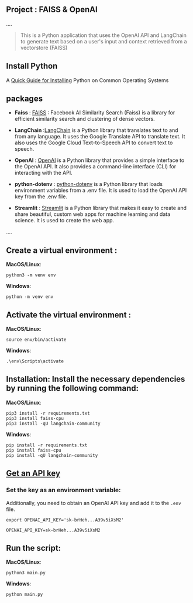 ## Project :  FAISS & OpenAI
....
> This is a Python application that uses the OpenAI API and LangChain to generate text based on a user's input and context retrieved from a vectorstore (FAISS)

## **Install Python** 

A [Quick Guide for Installing](https://github.com/PackeTsar/Install-Python/blob/master/README.md#install-python-) Python on Common Operating Systems


## packages

- **Faiss** : [FAISS](https://python.langchain.com/v0.2/docs/integrations/vectorstores/faiss/) : Facebook AI Similarity Search (Faiss) is a library for efficient similarity search and clustering of dense vectors. 


- **LangChain** :[LangChain](https://www.langchain.com/) is a Python library that translates text to and from any language. It uses the Google Translate API to translate text. It also uses the Google Cloud Text-to-Speech API to convert text to speech.

- **OpenAI** : [OpenAI](https://python.langchain.com/docs/integrations/platforms/openai) is a Python library that provides a simple interface to the OpenAI API. It also provides a command-line interface (CLI) for interacting with the API.
- **python-dotenv** : [python-dotenv](https://pypi.org/project/python-dotenv/) is a Python library that loads environment variables from a .env file. It is used to load the OpenAI API key from the .env file.
- **Streamlit** : [Streamlit](https://streamlit.io/) is a Python library that makes it easy to create and share beautiful, custom web apps for machine learning and data science. It is used to create the web app.


....

## Create a virtual environment :

**MacOS/Linux**:
```
python3 -m venv env
```
**Windows**:
```
python -m venv env
```

## Activate the virtual environment :
**MacOS/Linux**:
```
source env/bin/activate
```
**Windows**:
```
.\env\Scripts\activate
```
## Installation: Install the necessary dependencies by running the following command:
**MacOS/Linux**:
```
pip3 install -r requirements.txt
pip3 install faiss-cpu
pip3 install -qU langchain-community
```
**Windows**:
```
pip install -r requirements.txt
pip install faiss-cpu
pip install -qU langchain-community
```

## [Get an API key](https://platform.openai.com/account/api-keys)

### Set the key as an environment variable:
Additionally, you need to obtain an OpenAI API key and add it to the `.env` file.

`export OPENAI_API_KEY='sk-brHeh...A39v5iXsM2'`

```
OPENAI_API_KEY=sk-brHeh...A39v5iXsM2
```

## Run the script:

**MacOS/Linux**:
```
python3 main.py
```
**Windows**:
```
python main.py


